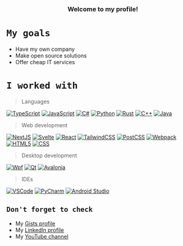 <div align="center">
  <h3>Welcome to my profile!</h3>
</div>

# `My goals`

* Have my own company
* Make open source solutions
* Offer cheap IT services

# `I worked with`

> Languages

[![TypeScript](https://img.shields.io/badge/TypeScript-007ACC?style=for-the-badge&logo=typescript&logoColor=white)](https://typescriptlang.org)
[![JavaScript](https://img.shields.io/badge/JavaScript-323330?style=for-the-badge&logo=javascript&logoColor=F7DF1E)](https://developer.mozilla.org/en-US/docs/Web/JavaScript)
[![C#](https://img.shields.io/badge/C%23-239120?style=for-the-badge&logo=csharp&logoColor=white)](https://dotnet.microsoft.com)
[![Python](https://img.shields.io/badge/Python-FFD43B?style=for-the-badge&logo=python&logoColor=blue)](https://www.python.org)
[![Rust](https://img.shields.io/badge/Rust-black?style=for-the-badge&logo=rust&logoColor=E57324)](https://rustlang.org)
[![C++](https://img.shields.io/badge/C%2B%2B-00599C?style=for-the-badge&logo=c%2B%2B&logoColor=white)](https://isocpp.org)
[![Java](https://img.shields.io/badge/Java-000000?style=for-the-badge&logoColor=white)](https://jdk.java.net/)

> Web development

[![NextJS](https://img.shields.io/badge/next%20js-000000?style=for-the-badge&logo=nextdotjs&logoColor=white)](https://nextjs.org)
[![Svelte](https://img.shields.io/badge/Svelte-4A4A55?style=for-the-badge&logo=svelte&logoColor=FF3E00)](https://svelte.dev)
[![React](https://img.shields.io/badge/React-20232A?style=for-the-badge&logo=react&logoColor=61DAFB)](https://react.dev)
[![TailwindCSS](https://img.shields.io/badge/Tailwind_CSS-38B2AC?style=for-the-badge&logo=tailwind-css&logoColor=white)](https://tailwindcss.com)
[![PostCSS](https://img.shields.io/badge/postcss-DD3A0A?style=for-the-badge&logo=postcss&logoColor=white)](https://postcss.org)
[![Webpack](https://img.shields.io/badge/Webpack-8DD6F9?style=for-the-badge&logo=Webpack&logoColor=black)](https://webpack.js.org)
[![HTML5](https://img.shields.io/badge/HTML5-E34F26?style=for-the-badge&logo=html5&logoColor=white)](https://developer.mozilla.org/en-US/docs/Web/HTML)
[![CSS](https://img.shields.io/badge/CSS3-1572B6?style=for-the-badge&logo=css3&logoColor=white)](https://developer.mozilla.org/en-US/docs/Web/CSS)

> Desktop development

[![Wpf](https://img.shields.io/badge/Wpf-000000?style=for-the-badge&logoColor=white)](https://learn.microsoft.com/en-us/dotnet/desktop/wpf)
[![Qt](https://img.shields.io/badge/Qt-41CD52?style=for-the-badge&logo=qt&logoColor=white)](https://www.qt.io)
[![Avalonia](https://img.shields.io/badge/Avalonia-693381?style=for-the-badge&logoColor=white)](https://avaloniaui.net/)

> IDEs

[![VSCode](https://img.shields.io/badge/VSCode-0078D4?style=for-the-badge&logo=vscode&logoColor=white)](https://code.visualstudio.com)
[![PyCharm](https://img.shields.io/badge/PyCharm-000000.svg?&style=for-the-badge&logo=PyCharm&logoColor=white)](https://www.jetbrains.com/pycharm)
[![Android Studio](https://img.shields.io/badge/Android_Studio-3DDC84?style=for-the-badge&logo=android-studio&logoColor=white)](https://developer.android.com/studio)

## `Don't forget to check`
* My [Gists profile](https://gist.github.com/pundang)
* My [LinkedIn profile](https://www.linkedin.com/in/pundang/)
* My [YouTube channel](https://www.youtube.com/@apundang)
